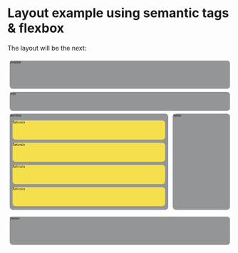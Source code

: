 # Layout example using semantic tags & flexbox

The layout will be the next:

![layout](layout.png)
